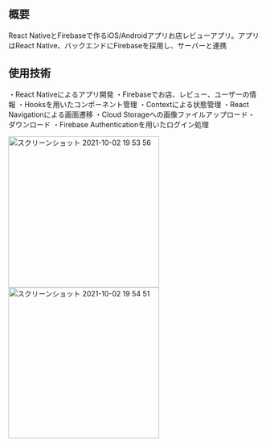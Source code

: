 ## 概要
React NativeとFirebaseで作るiOS/Androidアプリお店レビューアプリ。アプリはReact Native、バックエンドにFirebaseを採用し、サーバーと連携


## 使用技術
・React Nativeによるアプリ開発
・Firebaseでお店、レビュー、ユーザーの情報
・Hooksを用いたコンポーネント管理
・Contextによる状態管理
・React Navigationによる画面遷移
・Cloud Storageへの画像ファイルアップロード・ダウンロード
・Firebase Authenticationを用いたログイン処理


<img width="300" alt="スクリーンショット 2021-10-02 19 53 56" src="https://user-images.githubusercontent.com/74134232/135713370-46f3e986-c2a5-414c-a550-6c2b83774280.png">


<img width="300" alt="スクリーンショット 2021-10-02 19 54 51" src="https://user-images.githubusercontent.com/74134232/135713379-3a9da71f-d67b-489c-99ba-5d1ba1b507f5.png">
